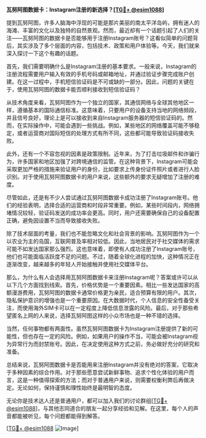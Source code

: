**瓦努阿图数据卡：Instagram注册的新选择？[[TG💪+ @esim1088](https://t.me/s/esim1088)]**

提到瓦努阿图，许多人脑海中浮现的可能是那片美丽的南太平洋岛屿，拥有迷人的海滩、丰富的文化以及独特的自然景观。然而，最近却有一个话题引起了人们的关注——瓦努阿图的数据卡是否能够用于注册Instagram账号？这看似简单的问题背后，其实涉及了多个层面的内容，包括技术、政策和用户体验等。今天，我们就来深入探讨一下这个有趣的话题。

首先，我们需要明确什么是Instagram注册的基本要求。一般来说，Instagram的注册流程需要用户输入有效的手机号码或邮箱地址，并通过验证步骤完成账户创建。在这一过程中，手机短信验证码是不可或缺的一部分。因此，问题的关键在于，使用瓦努阿图的数据卡能否顺利接收到短信验证码？

从技术角度来看，瓦努阿图作为一个独立的国家，其通信网络与全球其他地区一样，遵循基本的国际通信标准。这意味着，只要用户的设备支持当地的网络频段，并且信号良好，理论上是可以接收到来自Instagram服务器的短信验证码的。然而，在实际操作中，可能会遇到一些挑战。例如，某些地区的网络覆盖可能不够稳定，或者运营商对国际短信的处理方式有所不同，这些都可能导致验证码接收失败。

此外，还有一个不容忽视的因素是政策限制。近年来，为了打击垃圾邮件和诈骗行为，许多国家和地区加强了对跨境通信的监管。在这种背景下，Instagram可能会采取更加严格的措施来验证用户的身份，比如要求上传身份证件照片或者进行人脸识别。对于使用瓦努阿图数据卡的用户来说，这些额外的要求无疑增加了注册的难度。

尽管如此，还是有不少人尝试通过瓦努阿图数据卡成功注册了Instagram账号。他们的经验表明，选择合适的运营商和时段非常重要。例如，某些时间段内，网络拥堵情况较轻，验证码发送的成功率会更高。同时，用户还需要确保自己的设备配置正确，避免因设置不当而导致接收失败。

除了技术层面的考量，我们也不能忽略文化和社会背景的影响。瓦努阿图作为一个以农业为主的岛国，互联网普及率相对较低。因此，当地居民对于社交媒体的需求可能不如发达国家那么强烈。这也意味着，即使有人成功注册了Instagram账号，他们也可能面临活跃度不足的问题。不过，随着全球化进程的加快，这种情况正在逐渐改变，越来越多的年轻人开始接触并使用社交媒体平台。

那么，为什么有人会选择用瓦努阿图数据卡来注册Instagram呢？答案或许可以从以下几个方面找到线索。首先，价格优势是一个重要因素。相比一些发达国家的高额漫游费用，瓦努阿图的数据卡通常价格更为亲民，适合预算有限的用户。其次，隐私保护意识的增强也是一个重要原因。在大数据时代，个人信息的安全性备受关注，而使用海外SIM卡可以在一定程度上降低信息泄露的风险。最后，对于那些希望匿名上网的人来说，选择瓦努阿图这样的小众市场也是一种不错的选择。

当然，任何事物都有两面性。虽然瓦努阿图数据卡为Instagram注册提供了新的可能性，但也存在一定的风险。例如，如果用户的操作不当，可能会被Instagram视为异常行为而封禁账号。因此，在决定使用这种方式之前，务必做好充分的研究和准备。

总结来说，瓦努阿图数据卡是否能用来注册Instagram并没有绝对的答案，它取决于多种因素的综合作用。对于那些愿意尝试新鲜事物、追求个性化体验的用户而言，这是一种值得探索的方法；而对于普通用户来说，则需要权衡利弊后再做决定。无论如何，保持谨慎和理性始终是最明智的态度。

无论你是技术达人还是普通用户，都可以加入我们的讨论群组[[TG💪+ @esim1088](https://t.me/s/esim1088)]，与其他志同道合的朋友一起分享经验和见解。在这里，每个人的声音都能被听见，每个问题都能得到解答。

[[TG💪+ @esim1088](https://t.me/s/esim1088) ![Image](https://i.postimg.cc/4NQfJmqS/Snipaste-2025-05-13-00-14-12.png)]